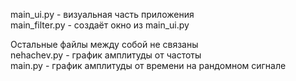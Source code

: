 main_ui.py - визуальная часть приложения
</br>
main_filter.py - создаёт окно из main_ui.py

Остальные файлы между собой не связаны
</br>
nehachev.py - график амплитуды от частоты
</br>
main.py - график амплитуды от времени на рандомном сигнале
